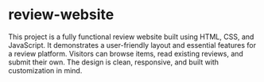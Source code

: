 # review-website
This project is a fully functional review website built using HTML, CSS, and JavaScript. It demonstrates a user-friendly layout and essential features for a review platform. Visitors can browse items, read existing reviews, and submit their own. The design is clean, responsive, and built with customization in mind.

